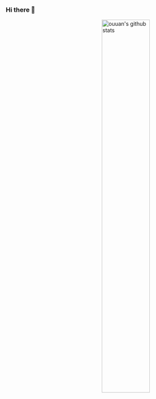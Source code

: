 ### Hi there 👋

<img align="right" alt="ouuan's github stats" width="50%" src="https://github-readme-stats.vercel.app/api?username=jaheel&show_icons=true">


<!--
**jaheel/jaheel** is a ✨ _special_ ✨ repository because its `README.md` (this file) appears on your GitHub profile.

Here are some ideas to get you started:

- 🔭 I’m currently working on ...
- 🌱 I’m currently learning ...
- 👯 I’m looking to collaborate on ...
- 🤔 I’m looking for help with ...
- 💬 Ask me about ...
- 📫 How to reach me: ...
- 😄 Pronouns: ...
- ⚡ Fun fact: ...



-->
